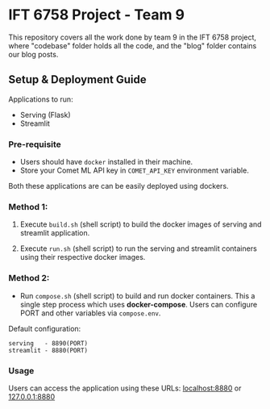 # IFT 6758 Project - Team 9
This repository covers all the work done by team 9 in the IFT 6758 project, where "codebase" folder holds all the code, and the "blog" folder contains our blog posts.


## Setup & Deployment Guide

Applications to run:

* Serving (Flask)
* Streamlit

### Pre-requisite

* Users should have `docker` installed in their machine. 
* Store your Comet ML API key in `COMET_API_KEY` environment variable.

Both these applications are can be easily deployed using dockers.

### Method 1:

1) Execute `build.sh` (shell script) to build the docker images of serving and streamlit application.

2) Execute `run.sh` (shell script) to run the serving and streamlit containers using their respective docker images.

### Method 2: 

* Run `compose.sh` (shell script) to build and run docker containers. This a single step process which uses **docker-compose**. Users can configure PORT and other variables via `compose.env`. 

Default configuration:
```
serving   - 8890(PORT) 
streamlit - 8880(PORT)
```

### Usage

Users can access the application using these URLs: [localhost:8880](http://localhost:8880) or [127.0.0.1:8880](http://127.0.0.1:8880)